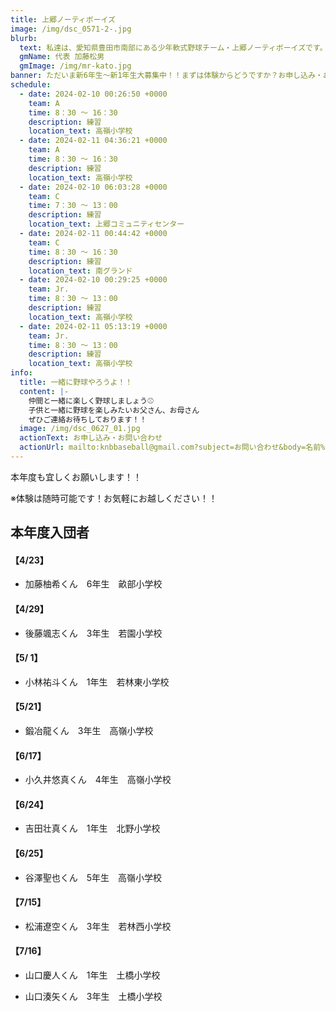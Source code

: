 ```yaml
---
title: 上郷ノーティボーイズ
image: /img/dsc_0571-2-.jpg
blurb:
  text: 私達は、愛知県豊田市南部にある少年軟式野球チーム・上郷ノーティボーイズです。野球を愛する少年・少女達の夢を育み、軟式野球を正しく指導し、体力向上と礼儀を養成します。また、親友同士の友情と交歓の場を与え、規則正しい明朗な少年・少女を育成することを目的としています。
  gmName: 代表 加藤松男
  gmImage: /img/mr-kato.jpg
banner: ただいま新6年生～新1年生大募集中！！まずは体験からどうですか？お申し込み・お問い合わせはお気軽にどうぞ！！
schedule:
  - date: 2024-02-10 00:26:50 +0000
    team: A
    time: 8：30 ～ 16：30
    description: 練習
    location_text: 高嶺小学校
  - date: 2024-02-11 04:36:21 +0000
    team: A
    time: 8：30 ～ 16：30
    description: 練習
    location_text: 高嶺小学校
  - date: 2024-02-10 06:03:28 +0000
    team: C
    time: 7：30 ～ 13：00
    description: 練習
    location_text: 上郷コミュニティセンター
  - date: 2024-02-11 00:44:42 +0000
    team: C
    time: 8：30 ～ 16：30
    description: 練習
    location_text: 南グランド
  - date: 2024-02-10 00:29:25 +0000
    team: Jr.
    time: 8：30 ～ 13：00
    description: 練習
    location_text: 高嶺小学校
  - date: 2024-02-11 05:13:19 +0000
    team: Jr.
    time: 8：30 ～ 13：00
    description: 練習
    location_text: 高嶺小学校
info:
  title: 一緒に野球やろうよ！！
  content: |-
    仲間と一緒に楽しく野球しましょう⚾
    子供と一緒に野球を楽しみたいお父さん、お母さん
    ぜひご連絡お待ちしております！！
  image: /img/dsc_0627_01.jpg
  actionText: お申し込み・お問い合わせ
  actionUrl: mailto:knbbaseball@gmail.com?subject=お問い合わせ&body=名前%20%3A%0D%0Aふりがな%20%3A%0D%0A電話%20%3A%0D%0A学校名%20%3A%0D%0A学年%20%3A%0D%0Aお問い合せ内容%20%3A（例、体験・見学・入団希望）
---
```

本年度も宜しくお願いします！！


※体験は随時可能です！お気軽にお越しください！！

## 本年度入団者

#### 【4/23】

* 加藤柚希くん　6年生　畝部小学校

#### 【4/29】

* 後藤颯志くん　3年生　若園小学校

#### 【5/ 1】

* 小林祐斗くん　1年生　若林東小学校

#### 【5/21】

* 鍛冶龍くん　3年生　高嶺小学校

#### 【6/17】

* 小久井悠真くん　4年生　高嶺小学校

#### 【6/24】

* 吉田壮真くん　1年生　北野小学校

#### 【6/25】

* 谷澤聖也くん　5年生　高嶺小学校

#### 【7/15】

* 松浦遼空くん　3年生　若林西小学校

#### 【7/16】

* 山口慶人くん　1年生　土橋小学校

* 山口湊矢くん　3年生　土橋小学校